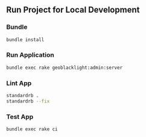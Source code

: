 ## Run Project for Local Development

### Bundle
```bash
bundle install
```

### Run Application
```bash
bundle exec rake geoblacklight:admin:server
```

### Lint App
```bash
standardrb .
standardrb --fix
```

### Test App
```bash
bundle exec rake ci
```